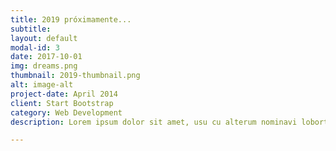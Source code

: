 ```yaml
---
title: 2019 próximamente...
subtitle: 
layout: default
modal-id: 3
date: 2017-10-01
img: dreams.png
thumbnail: 2019-thumbnail.png
alt: image-alt
project-date: April 2014
client: Start Bootstrap
category: Web Development
description: Lorem ipsum dolor sit amet, usu cu alterum nominavi lobortis. At duo novum diceret. Tantas apeirian vix et, usu sanctus postulant inciderint ut, populo diceret necessitatibus in vim. Cu eum dicam feugiat noluisse.

---
```

